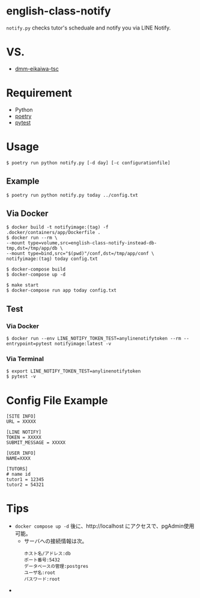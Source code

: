 # english-class-notify

`notify.py` checks tutor's scheduale and notify you via LINE Notify.

# VS.
- [dmm-eikaiwa-tsc](https://github.com/oinume/dmm-eikaiwa-tsc/)

# Requirement
- Python
- [poetry](https://cocoatomo.github.io/poetry-ja/)
- [pytest](https://pypi.org/project/pytest/)

# Usage

```
$ poetry run python notify.py [-d day] [-c configurationfile]
```

## Example
```
$ poetry run python notify.py today ../config.txt
```

## Via Docker 
```
$ docker build -t notifyimage:(tag) -f .docker/containers/app/Dockerfile .
$ docker run --rm \
--mount type=volume,src=english-class-notify-instead-db-tmp,dst=/tmp/app/db \
--mount type=bind,src="$(pwd)"/conf,dst=/tmp/app/conf \
notifyimage:(tag) today config.txt

$ docker-compose build
$ docker-compose up -d

$ make start
$ docker-compose run app today config.txt
```

## Test
### Via Docker
```
$ docker run --env LINE_NOTIFY_TOKEN_TEST=anylinenotifytoken --rm --entrypoint=pytest notifyimage:latest -v
```
### Via Terminal
```
$ export LINE_NOTIFY_TOKEN_TEST=anylinenotifytoken
$ pytest -v
```

# Config File Example

```
[SITE INFO]
URL = XXXXX

[LINE NOTIFY]
TOKEN = XXXXX
SUBMIT_MESSAGE = XXXXX

[USER INFO]
NAME=XXXX

[TUTORS]
# name id
tutor1 = 12345
tutor2 = 54321
```

# Tips
- `docker compose up -d` 後に、http://localhost にアクセスで、pgAdmin使用可能。
    - サーバへの接続情報は次。
        ```
        ホスト名/アドレス:db
        ポート番号:5432
        データベースの管理:postgres
        ユーザ名:root
        パスワード:root
        ```
- 
